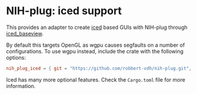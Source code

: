 # NIH-plug: iced support

This provides an adapter to create [iced](https://github.com/iced-rs/iced) based
GUIs with NIH-plug through
[iced_baseview](https://github.com/BillyDM/iced_baseview).

By default this targets OpenGL as wgpu causes segfaults on a number of
configurations. To use wgpu instead, include the crate with the following
options:

```toml
nih_plug_iced = { git = "https://github.com/robbert-vdh/nih-plug.git", default-features = false, features = ["wgpu"] }
```

Iced has many more optional features. Check the `Cargo.toml` file for more
information.
